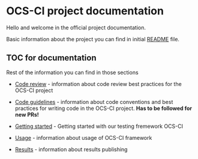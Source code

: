 # OCS-CI project documentation

Hello and welcome in the official project documentation.

Basic information about the project you can find in initial [README](../README.md) file.

## TOC for documentation

Rest of the information you can find in those sections

* [Code review](./code_review.md) - information about code review best
    practices for the OCS-CI project

* [Code guidelines](./code_guidelines.md) - information about code conventions and
    best practices for writing code in the OCS-CI project.
    **Has to be followed for new PRs!**

* [Getting started](./getting_started.md) - Getting started with our testing fremework OCS-CI

* [Usage](./usage.md) - information about usage of OCS-CI framework

* [Results](./results.md) - information about results publishing
